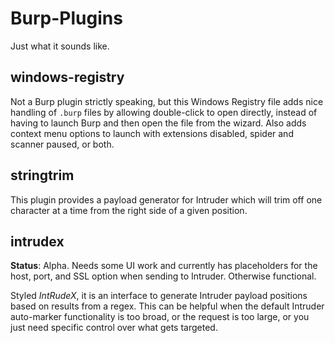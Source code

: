 # Burp-Plugins
Just what it sounds like.

## windows-registry
Not a Burp plugin strictly speaking, but this Windows Registry file adds nice handling of `.burp` files by allowing double-click to open directly, instead of having to launch Burp and then open the file from the wizard. Also adds context menu options to launch with extensions disabled, spider and scanner paused, or both.

## stringtrim
This plugin provides a payload generator for Intruder which will trim off one character at a time from the right side of a given position.

## intrudex
**Status**: Alpha. Needs some UI work and currently has placeholders for the host, port, and SSL option when sending to Intruder. Otherwise functional.

Styled *IntRudeX*, it is an interface to generate Intruder payload positions based on results from a regex. This can be helpful when the default Intruder auto-marker functionality is too broad, or the request is too large, or you just need specific control over what gets targeted.
